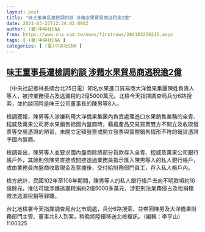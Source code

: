 ```yaml
---
layout: post
title: "味王董事長遭檢調約談 涉藉水果貿易商逃稅逾2億"
date: 2021-03-25T12:34:02.000Z
author: (臺)中央社CNA
from: https://www.cna.com.tw/news/firstnews/202103250215.aspx
tags: [ (臺)中央社CNA ]
categories: [ (臺)中央社CNA ]
---
```

<!--1616675642000-->
[味王董事長遭檢調約談 涉藉水果貿易商逃稅逾2億](https://www.cna.com.tw/news/firstnews/202103250215.aspx)
------

<div>
<div></div><div class="paragraph"><p>（中央社記者林長順台北25日電）知名水果進口貿易商大洋僑果集團陳姓負責人等人，被控業務侵占及逃漏稅約2億5000萬元。北檢今天指揮調查局兵分6路搜索，並約談同時是味王公司董事長的陳男等8人。</p><p>檢調獲報，陳男等人涉嫌利用大洋僑果集團內負責處理進口水果銷售業務的全青、程威及萬果公司將水果銷售給國內盤商時，藉農產品交易買賣雙方不開立及收取發票等交易憑證的陋習，未開立足額發票或開立發票與實際銷售情形不符的銷貨憑證予國內盤商。</p><p>檢調查出，陳男等人並要求國內盤商除將部分貨款存入全青、程威及萬果公司銀行帳戶外，其餘則依陳男直接或間接透過業務員指示匯入陳男等人的私人銀行帳戶，或由業務員向盤商收取現金及票據後，交付給財務部門員工，存入私人帳戶內。</p><p>檢方統計，民國102年至108年期間，陳男等人的私人銀行帳戶去向不明款項約10億餘元，推估可能涉嫌逃漏稅捐約2億5000多萬元，涉犯刑法業務侵占及稅捐稽徵法逃漏稅捐等罪嫌。</p><p>台北地檢署今天指揮調查局台北市調處，兵分6路搜索，並帶回陳男及大洋僑果財務部門主管、董事共8人到案，稍晚將陸續移送北檢複訊。（編輯：李亨山）1100325</p></div>
</div>
